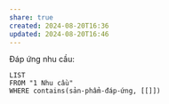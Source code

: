 ```yaml
---
share: true
created: 2024-08-20T16:36
updated: 2024-08-20T16:46
---
```

Đáp ứng nhu cầu:
```dataview
LIST
FROM "1 Nhu cầu"
WHERE contains(sản-phẩm-đáp-ứng, [[]])
```